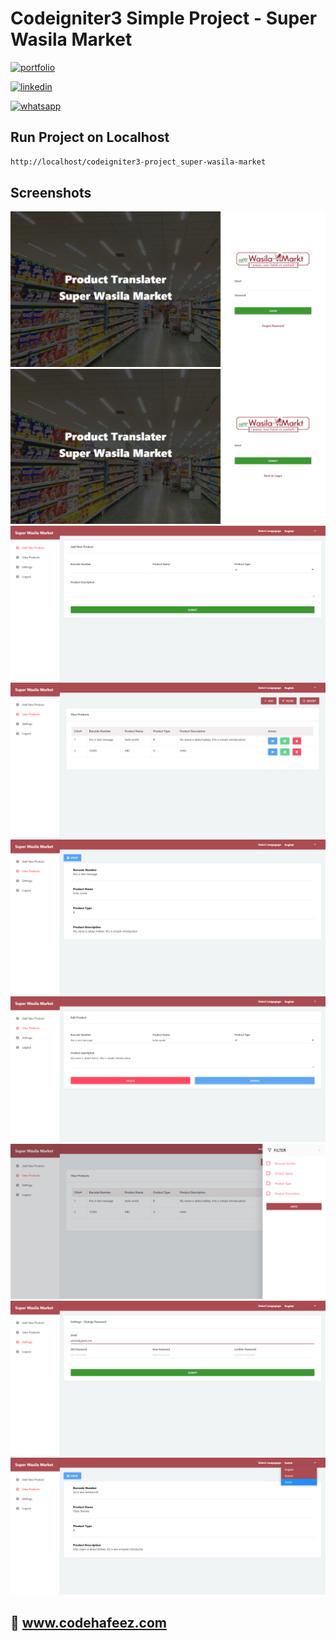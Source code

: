 # Codeigniter3 Simple Project - Super Wasila Market

[![portfolio](https://img.shields.io/badge/my_portfolio-000?style=for-the-badge&logo=ko-fi&logoColor=white)](https://www.codehafeez.com/)

[![linkedin](https://img.shields.io/badge/linkedin-0A66C2?style=for-the-badge&logo=linkedin&logoColor=white)](https://www.linkedin.com/in/codehafeez/)

[![whatsapp](https://img.shields.io/badge/whatsapp-GREEN?style=for-the-badge&logo=whatsapp&logoColor=white)](https://api.whatsapp.com/send?phone=923123349398)


## Run Project on Localhost

```bash
http://localhost/codeigniter3-project_super-wasila-market
```    

## Screenshots
![](https://raw.githubusercontent.com/codehafeez/codeigniter3-project_super-wasila-market/main/Screenshots/1.png)
![](https://raw.githubusercontent.com/codehafeez/codeigniter3-project_super-wasila-market/main/Screenshots/2.png)
![](https://raw.githubusercontent.com/codehafeez/codeigniter3-project_super-wasila-market/main/Screenshots/3.png)
![](https://raw.githubusercontent.com/codehafeez/codeigniter3-project_super-wasila-market/main/Screenshots/4.png)
![](https://raw.githubusercontent.com/codehafeez/codeigniter3-project_super-wasila-market/main/Screenshots/5.png)
![](https://raw.githubusercontent.com/codehafeez/codeigniter3-project_super-wasila-market/main/Screenshots/6.png)
![](https://raw.githubusercontent.com/codehafeez/codeigniter3-project_super-wasila-market/main/Screenshots/7.png)
![](https://raw.githubusercontent.com/codehafeez/codeigniter3-project_super-wasila-market/main/Screenshots/8.png)
![](https://raw.githubusercontent.com/codehafeez/codeigniter3-project_super-wasila-market/main/Screenshots/9.png)


## 🔗 www.codehafeez.com
